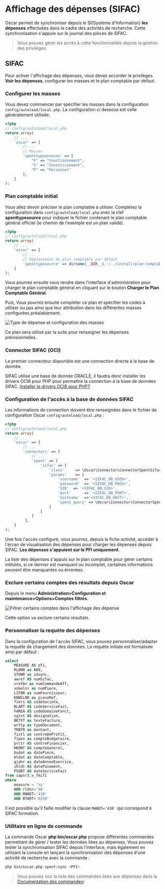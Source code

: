 # Affichage des dépenses (SIFAC)

Oscar permet de synchroniser depuis le SI(Système d'Information) **les dépenses** effectuées dans le cadre des activités de recherche. Cette synchronisation s'appuie sur le journal des pièces de SIFAC.

> Vous pouvez gérer les accès à cette fonctionnalités depuis la gestion des privilèges.

## SIFAC

Pour activer l'affichage des dépenses, vous devez accorder le privilèges **Voir les dépenses**, configurer les masses et le plan comptable par défaut.


### Configurer les masses

Vous devez commencer par spécifier les masses dans la configuration `config/autoload/local.php`. La configuration ci dessous est celle généralement utilisée.

```php
<?php
// config/autoload/local.php
return array(
    // ...
    'oscar' => [
        // ...
        // Masses
        'spenttypeannexes' => [
            "F" => "Fonctionnement",
            "I" => "Investissement",
            "P" => "Personnel"
        ],
    ]
);
```


### Plan comptable initial

Vous allez devoir préciser le plan comptable à utiliser. Complétez la configuration dans  `config/autoload/local.php` avec la clef **spenttypesource** pour indiquer le fichier contenant le plan comptable général officiel (le chemin de l'exemple est un plan valide).

```php
<?php
// config/autoload/local.php
return array(
    // ...
    'oscar' => [
        // ...
        // Emplacement du plan comptable par défaut
        'spenttypesource' => dirname(__DIR__).'/../install/plan-comptable.csv',
    ]
);
```

Vous pourrez ensuite vous rendre dans l'interface d'administration pour charger le plan comptable général en cliquant sur le bouton **Charger le Plan Comptable Général**.

Puis, Vous pourrez ensuite compléter ce plan et spécifier les codes à utiliser ou pas ainsi que leur attribution dans les différentes masses configurées préalablement. 

![Type de dépense et configuration des masses](./images/config-type-depenses.png)

Ce plan sera utilisé par la suite pour renseigner les dépenses prévisionnelles.


### Connector SIFAC (OCI)

Le premier connecteur disponible est une connection directe à la base de donnée.

SIFAC utilise une base de donnée ORACLE, il faudra donc installer les drivers OCI8 pour PHP pour permettre la connection à la base de données SIFAC. [Installer le drivers OCI8 pour PHP7](./install-oracle-pp.md).


### Configuration de l'accès à la base de données SIFAC

Les informations de connection doivent être renseignées dans le fichier de configuration Oscar `config/autoload/local.php` : 

```php
<?php
// config/autoload/local.php
return array(
    // ...
    'oscar' => [
        // ...
        'connectors' => [
            // ...
            'spent' => [
                'sifac' => [
                    'class'     => \Oscar\Connector\ConnectorSpentSifacOCI::class,
                    'params'    => [
                        'username'  => '<SIFAC_DB_USER>',
                        'password'  => '<SIFAC_DB_PASS>',
                        'SID'  => '<SIFAC_DB_SID>',
                        'port'      => '<SIFAC_DB_PORT>',
                        'hostname'  =>'<SIFAC_DB_HOST>',
                        'spent_query' => \Oscar\Connector\ConnectorSpentSifacOCI::SPENT_QUERY
                    ]
                ]
            ]
         ],
    ]
);
```

Une fois l'accès configuré, vous pourrez, depuis la fiche activité, accéder à l'écran de visualisation des dépenses pour charger les dépenses depuis SIFAC. **Les dépenses s'appuient sur le PFI uniquement**.

La liste des dépenses s'appuis sur le plan comptable pour gérer certains intitulés, si ce dernier est manquant ou incomplet, certaines informations peuvent être manquantes ou érronées.

### Exclure certains comptes des résultats depuis Oscar

Depuis le menu **Administration>Configuration et maintenance>Options>Comptes filtrés**.

![Filtrer certains comptes dans l'affichage des dépense](./images/depenses-filtres-comptes.png)

Cette option va exclure certains résultats.

### Personnaliser la requète des dépenses

Dans la configuration de l'accès SIFAC, vous pouvez personnaliser/adapter la requète de chargement des données. La requête initiale est formalisée ainsi par défaut : 

```sql
select  
    MEASURE AS pfi,  
    RLDNR as AB9, 
    STUNR as idsync,  
    awref AS numSifac, 
    vrefbn as numCommandeAff, 
    vobelnr as numPiece, 
    LIFNR as numFournisseur, 
    KNBELNR as pieceRef, 
    fikrs AS codeSociete, 
    BLART AS codeServiceFait, 
    FAREA AS codeDomaineFonct, 
    sgtxt AS designation, 
    BKTXT as texteFacture, 
    wrttp as typeDocument, 
    TRBTR as montant, 
    fistl as centreDeProfit, 
    fipex as compteBudgetaire, 
    prctr AS centreFinancier, 
    HKONT AS compteGeneral, 
    budat as datePiece, 
    bldat as dateComptable, 
    gjahr as dateAnneeExercice, 
    zhldt AS datePaiement,  
    PSOBT AS dateServiceFait 
from sapsr3.v_fmifi 
where 
    measure = '%s' 
    AND rldnr='9A' 
    AND MANDT='430' 
    AND BTART='0250'
```

Il est possible qu'il faille modifier la clause `MANDT='430'` qui correspond à SIFAC formation.

### Utilitaire en ligne de commande

La commande Oscar **php bin/oscar.php** propose différentes commandes permettant de gérer / tester les données lièes au dépenses. Vous pouvez tester la synchronisation SIFAC depuis l'interface, mais également en utilisant la console en lançant la synchronisation des dépenses d'une activité de recherche avec la commande : 

```bash
php bin/oscar.php spent:sync <PFI>
```

> Vous pouvez voir la liste des commandes liées aux dépenses dans la [Documentation des commandes](../commands/liste_des_commandes.md))
